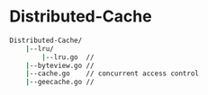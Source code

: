 # Distributed-Cache

```bash
Distributed-Cache/
    |--lru/
        |--lru.go  // 
    |--byteview.go // 
    |--cache.go    // concurrent access control
    |--geecache.go // 
```
##



##